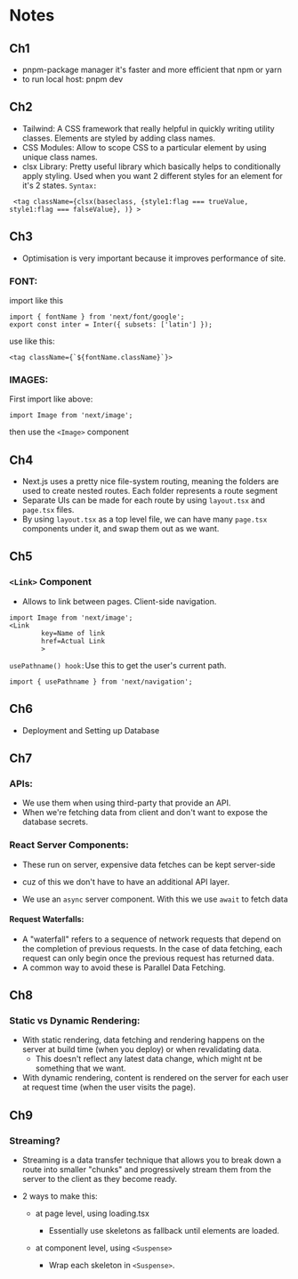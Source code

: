 # Notes

## Ch1 

- pnpm-package manager it's faster and more efficient that npm or yarn
- to run local host: pnpm dev

## Ch2

- Tailwind: A CSS framework that really helpful in quickly writing utility classes.
Elements are styled by adding class names.
- CSS Modules: Allow to scope CSS to a particular element by using unique class names.
- clsx Library: Pretty useful library which basically helps to conditionally apply styling.
Used when you want 2 different styles for an element for it's 2 states.
`Syntax:` 
```
 <tag className={clsx(baseclass, {style1:flag === trueValue, style1:flag === falseValue}, )} >
```

## Ch3

- Optimisation is very important because it improves performance of site.

### FONT:
import like this
```
import { fontName } from 'next/font/google';
export const inter = Inter({ subsets: ['latin'] });
```
use like this:
```
<tag className={`${fontName.className}`}>
```

### IMAGES:
First import like above: 
```
import Image from 'next/image';
```
then use the `<Image>` component

## Ch4
- Next.js uses a pretty nice file-system routing, meaning the folders are used to create nested routes.
Each folder represents a route segment
- Separate UIs can be made for each route by using `layout.tsx` and `page.tsx` files.
- By using `layout.tsx` as a top level file, we can have many `page.tsx` components under it, and swap them out as we want.

## Ch5
### `<Link>` Component

- Allows to link between pages. Client-side navigation.
```
import Image from 'next/image';
<Link 
        key=Name of link
        href=Actual Link
        >
```

`usePathname() hook:`Use this to get the user's current path.
```
import { usePathname } from 'next/navigation';
```

## Ch6

- Deployment and Setting up Database

## Ch7

### APIs:
- We use them when using third-party that provide an API.
- When we're fetching data from client and don't want to expose the database secrets.

### React Server Components:

- These run on server, expensive data fetches can be kept server-side
- cuz of this we don't have to have an additional API layer.

- We use an `async` server component. With this we use `await` to fetch data

#### Request Waterfalls:
- A "waterfall" refers to a sequence of network requests that depend on the completion of previous requests. In the case of data fetching, each request can only begin once the previous request has returned data.
- A common way to avoid these is Parallel Data Fetching.

## Ch8

### Static vs Dynamic Rendering:

- With static rendering, data fetching and rendering happens on the server at build time (when you deploy) or when revalidating data.
  - This doesn't reflect any latest data change, which might nt be something that we want.
- With dynamic rendering, content is rendered on the server for each user at request time (when the user visits the page).


## Ch9

### Streaming?

- Streaming is a data transfer technique that allows you to break down a route into smaller "chunks" and progressively stream them from the server to the client as they become ready. 
- 2 ways to make this:
  
  - at page level, using loading.tsx
    
    - Essentially use skeletons as fallback until elements are loaded.
  - at component level, using `<Suspense>`

    - Wrap each skeleton in `<Suspense>`.
